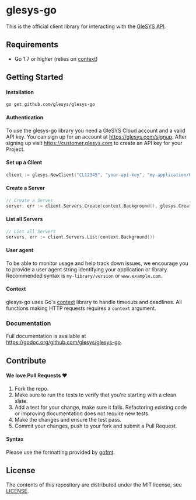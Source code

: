 # glesys-go

This is the official client library for interacting with the
[GleSYS API](https://github.com/GleSYS/API/).

## Requirements

- Go 1.7 or higher (relies on [context](https://golang.org/pkg/context/))

## Getting Started

#### Installation

```shell
go get github.com/glesys/glesys-go
```

#### Authentication

To use the glesys-go library you need a GleSYS Cloud account and a valid API
key. You can sign up for an account at https://glesys.com/signup. After signing
up visit https://customer.glesys.com to create an API key for your Project.

#### Set up a Client

```go
client := glesys.NewClient("CL12345", "your-api-key", "my-application/0.0.1")
```

#### Create a Server

```go
// Create a Server
server, err := client.Servers.Create(context.Background(), glesys.CreateServerParams{Password: "..."}.WithDefaults())
```

#### List all Servers

```go
// List all Servers
servers, err := client.Servers.List(context.Background())
```

#### User agent

To be able to monitor usage and help track down issues, we encourage you to
provide a user agent string identifying your application or library. Recommended
syntax is `my-library/version` or `www.example.com`.

#### Context

glesys-go uses Go's [context](https://golang.org/pkg/context) library to handle
timeouts and deadlines. All functions making HTTP requests requires a `context`
argument.

### Documentation

Full documentation is available at
https://godoc.org/github.com/glesys/glesys-go.

## Contribute

#### We love Pull Requests ♥

1. Fork the repo.
2. Make sure to run the tests to verify that you're starting with a clean slate.
3. Add a test for your change, make sure it fails. Refactoring existing code or
   improving documentation does not require new tests.
4. Make the changes and ensure the test pass.
5. Commit your changes, push to your fork and submit a Pull Request.

#### Syntax

Please use the formatting provided by [gofmt](https://golang.org/cmd/gofmt).

## License

The contents of this repository are distributed under the MIT license, see [LICENSE](LICENSE).
